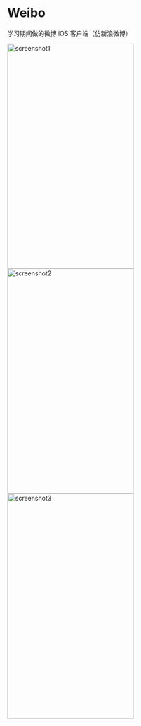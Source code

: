 # Weibo
学习期间做的微博 iOS 客户端（仿新浪微博）  

<img src="http://7xrklo.com1.z0.glb.clouddn.com/IMG_3714.jpg"  alt="screenshot1" width="288" height="511.2"/>
<img src="http://7xrklo.com1.z0.glb.clouddn.com/IMG_3715.jpg"  alt="screenshot2" width="288" height="511.2"/>
<img src="http://7xrklo.com1.z0.glb.clouddn.com/IMG_3716.jpg"  alt="screenshot3" width="288" height="511.2"/>
